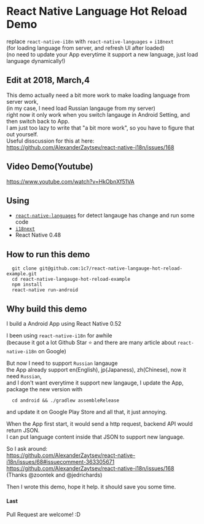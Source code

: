 # React Native Language Hot Reload Demo
replace `react-native-i18n` with `react-native-languages` + `i18next`        
(for loading language from server, and refresh UI after loaded)    
(no need to update your App everytime it support a new language, just load language dynamically!)     

## Edit at 2018, March,4
This demo actually need a bit more work to make loading language from server work,     
(in my case, I need load Russian langauge from my server)      
right now it only work when you switch langauge in Android Setting, and then switch back to App.   
I am just too lazy to write that "a bit more work", so you have to figure that out yourself.     
Useful disscussion for this at here: https://github.com/AlexanderZaytsev/react-native-i18n/issues/168     
  
## Video Demo(Youtube)
https://www.youtube.com/watch?v=HkObnXf51VA

## Using 
* [`react-native-languages`](https://github.com/react-community/react-native-languages) for detect langauge has change and run some code
* [`i18next`](https://www.i18next.com/)
* React Native 0.48

## How to run this demo
```
  git clone git@github.com:1c7/react-native-langauge-hot-reload-example.git
  cd react-native-langauge-hot-reload-example
  npm install
  react-native run-android
```

## Why build this demo
I build a Android App using React Native 0.52     

I been using `react-native-i18n` for awhile      
(because it got a lot Github Star :star: and there are many article about `react-native-i18n` on Google)      

But now I need to support `Russian` langauge      
the App already support en(English), jp(Japaness), zh(Chinese), now it need `Russian`,     
and I don't want everytime it support new langauge, I update the App, package the new version with     
```
  cd android && ./gradlew assembleRelease
```
and update it on Google Play Store and all that, it just annoying.   

When the App first start, it would send a http request, backend API would return JSON.    
I can put language content inside that JSON to support new language.  

So I ask around:    
https://github.com/AlexanderZaytsev/react-native-i18n/issues/68#issuecomment-363305671   
https://github.com/AlexanderZaytsev/react-native-i18n/issues/168   
(Thanks @zoontek and @jedrichards)

Then I wrote this demo, hope it help. it should save you some time.   

#### Last
Pull Request are welcome! :D  
